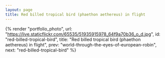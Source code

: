 ```yaml
---
layout: page
title: Red billed tropical bird (phaethon aethereus) in flight
---
```


{% render "portfolio_photo", url: "https://live.staticflickr.com/65535/51935915978_64f9a70b36_o_d.jpg",
   id: "red-billed-tropical-bird",
   title: "Red billed tropical bird (phaethon aethereus) in flight",
   prev: "world-through-the-eyes-of-european-robin",
   next: "red-billed-tropical-bird" %}
